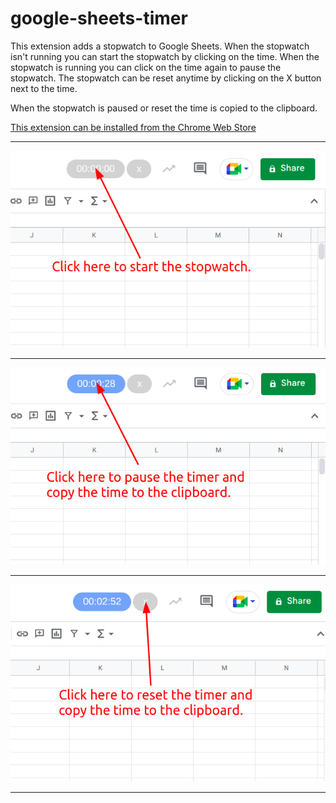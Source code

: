 # google-sheets-timer

This extension adds a stopwatch to Google Sheets. When the stopwatch isn't running you can start the stopwatch by clicking on the time. When the stopwatch is running you can click on the time again to pause the stopwatch. The stopwatch can be reset anytime by clicking on the X button next to the time.

When the stopwatch is paused or reset the time is copied to the clipboard.

[This extension can be installed from the Chrome Web Store](https://chrome.google.com/webstore/detail/dldgbenmbgcinedpcmkllgabdmihabon?authuser=2&hl=en)

---

![Alt text](2023-02-27_15-11.png)

---

![Alt text](2023-02-27_15-19.png)

---

![Alt text](2023-02-27_15-15.png)

---